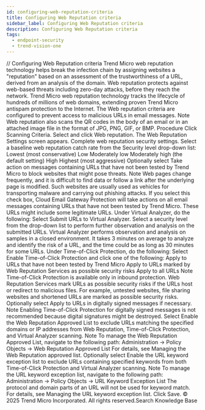 ```yaml
---
id: configuring-web-reputation-criteria
title: Configuring Web Reputation criteria
sidebar_label: Configuring Web Reputation criteria
description: Configuring Web Reputation criteria
tags:
  - endpoint-security
  - trend-vision-one
---
```


/*<![CDATA[*/ $('#title').html($('meta[name=map-description]').attr('content')); /*]]>*/ Configuring Web Reputation criteria Trend Micro web reputation technology helps break the infection chain by assigning websites a "reputation" based on an assessment of the trustworthiness of a URL, derived from an analysis of the domain. Web reputation protects against web-based threats including zero-day attacks, before they reach the network. Trend Micro web reputation technology tracks the lifecycle of hundreds of millions of web domains, extending proven Trend Micro antispam protection to the Internet. The Web reputation criteria are configured to prevent access to malicious URLs in email messages. Note Web reputation also scans the QR codes in the body of an email or in an attached image file in the format of JPG, PNG, GIF, or BMP. Procedure Click Scanning Criteria. Select and click Web reputation. The Web Reputation Settings screen appears. Complete web reputation security settings. Select a baseline web reputation catch rate from the Security level drop-down list: Lowest (most conservative) Low Moderately low Moderately high (the default setting) High Highest (most aggressive) Optionally select Take action on messages containing URLs that have not been tested by Trend Micro to block websites that might pose threats. Note Web pages change frequently, and it is difficult to find data or follow a link after the underlying page is modified. Such websites are usually used as vehicles for transporting malware and carrying out phishing attacks. If you select this check box, Cloud Email Gateway Protection will take actions on all email messages containing URLs that have not been tested by Trend Micro. These URLs might include some legitimate URLs. Under Virtual Analyzer, do the following: Select Submit URLs to Virtual Analyzer. Select a security level from the drop-down list to perform further observation and analysis on the submitted URLs. Virtual Analyzer performs observation and analysis on samples in a closed environment. It takes 3 minutes on average to analyze and identify the risk of a URL, and the time could be as long as 30 minutes for some URLs. Under Time-of-Click Protection, do the following: Select Enable Time-of-Click Protection and click one of the following: Apply to URLs that have not been tested by Trend Micro Apply to URLs marked by Web Reputation Services as possible security risks Apply to all URLs Note Time-of-Click Protection is available only in inbound protection. Web Reputation Services mark URLs as possible security risks if the URLs host or redirect to malicious files. For example, untested websites, file sharing websites and shortened URLs are marked as possible security risks. Optionally select Apply to URLs in digitally signed messages if necessary. Note Enabling Time-of-Click Protection for digitally signed messages is not recommended because digital signatures might be destroyed. Select Enable the Web Reputation Approved List to exclude URLs matching the specified domains or IP addresses from Web Reputation, Time-of-Click Protection, and Virtual Analyzer scanning. Note To manage the Web Reputation Approved List, navigate to the following path: Administration → Policy Objects → Web Reputation Approved List For details, see Managing the Web Reputation approved list. Optionally select Enable the URL keyword exception list to exclude URLs containing specified keywords from both Time-of-Click Protection and Virtual Analyzer scanning. Note To manage the URL keyword exception list, navigate to the following path: Administration → Policy Objects → URL Keyword Exception List The protocol and domain parts of an URL will not be used for keyword match. For details, see Managing the URL keyword exception list. Click Save. © 2025 Trend Micro Incorporated. All rights reserved.Search Knowledge Base